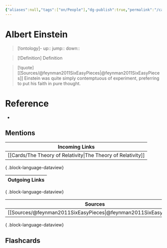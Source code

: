 ```yaml
---
{"aliases":null,"tags":["on/People"],"dg-publish":true,"permalink":"/cards/albert-einstein/","dgPassFrontmatter":true}
---
```


# Albert Einstein

> [!ontology]-
> up:: 
> jump:: 
> down:: 

> [!Definition] Definition
> 

> [!quote] [[Sources/@feynman2011SixEasyPieces\|@feynman2011SixEasyPieces]]
> Einstein was quite simply contemptuous of experiment, preferring to put his faith in pure thought.

# Reference
- 

## Mentions

| Incoming Links                                                  |
| --------------------------------------------------------------- |
| [[Cards/The Theory of Relativity\|The Theory of Relativity]] |

{ .block-language-dataview}

| Outgoing Links |
| -------------- |

{ .block-language-dataview}

| Sources                                                             |
| ------------------------------------------------------------------- |
| [[Sources/@feynman2011SixEasyPieces\|@feynman2011SixEasyPieces]] |

{ .block-language-dataview}

## Flashcards 

